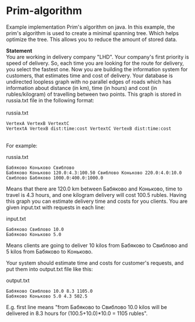 # Prim-algorithm

Example implementation Prim's algorithm on java. In this example, the prim's algorithm is used to create a minimal spanning tree. Which helps optimize the tree. This allows you to reduce the amount of stored data.


<b>Statement</b><br>
You are working in delivery company "LHD". Your company's first priority is speed of delivery. So, each time you are looking for the route for delivery, you select the fastest one. 
Now you are building the information system for customers, that estimates time and cost of delivery. Your database is undirected loopless graph with no parallel edges of roads which has information about distance (in km), time (in hours) and cost (in rubles/kilogram) of travelling between two points. This graph is stored in russia.txt file in the following format: 
<br><br>
russia.txt
```
VertexA VertexB VertextC
VertextA VertexB dist:time:cost VertextC VertexB dist:time:cost
```
<br>
For example: 

russia.txt
```
Бабяково Коньково Свиблово
Бабяково Коньково 120.0:4.3:100.50 Свиблово Коньково 220.0:4.0:10.0 Свиблово Бабяково 1000.0:400.0:1000.0
```
Means that there are 120.0 km between Бабяково and Коньково, time to travel is 4.3 hours, and one kilogram delivery will cost 100.5 rubles. 
Having this graph you can estimate delivery time and costs for you clients. You are given input.txt with requests in each line: 

input.txt
```
Бабяково Свиблово 10.0
Бабяково Коньково 5.0
```
Means clients are going to deliver 10 kilos from Бабяково to Свиблово and 5 kilos from Бабяково to Коньково. 

Your system should estimate time and costs for customer's requests, and put them into output.txt file like this: 

output.txt
```
Бабяково Свиблово 10.0 8.3 1105.0
Бабяково Коньково 5.0 4.3 502.5
```
E.g. first line means "from Бабяково to Свиблово 10.0 kilos will be delivered in 8.3 hours for (100.5+10.0)*10.0 = 1105 rubles". 